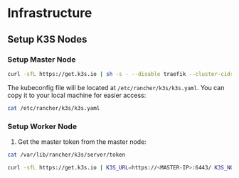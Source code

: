 # Infrastructure

## Setup K3S Nodes

### Setup Master Node

```bash
curl -sfL https://get.k3s.io | sh -s - --disable traefik --cluster-cidr=10.0.0.0/8 --node-external-ip=<MASTER-IP> --flannel-backend=wireguard-native --flannel-external-ip
```

The kubeconfig file will be located at `/etc/rancher/k3s/k3s.yaml`. You can copy it to your local machine for easier access:

```bash
cat /etc/rancher/k3s/k3s.yaml
```

### Setup Worker Node

1. Get the master token from the master node:

```bash
cat /var/lib/rancher/k3s/server/token
```

```bash
curl -sfL https://get.k3s.io | K3S_URL=https://<MASTER-IP>:6443/ K3S_NODE_NAME="k8s-slave-<INDEX>" K3S_TOKEN=<MASTER-TOKEN> sh -s - --node-external-ip=<NODE-IP>
```
